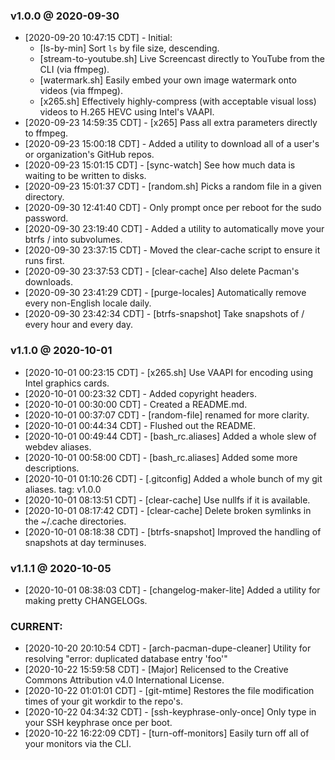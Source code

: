 ### v1.0.0 @ 2020-09-30
* [2020-09-20 10:47:15 CDT] - Initial:
    * [ls-by-min] Sort `ls` by file size, descending.
    * [stream-to-youtube.sh] Live Screencast directly to YouTube from the CLI (via ffmpeg).
    * [watermark.sh] Easily embed your own image watermark onto videos (via ffmpeg).
    * [x265.sh] Effectively highly-compress (with acceptable visual loss) videos to H.265 HEVC using Intel's VAAPI. 
* [2020-09-23 14:59:35 CDT] - [x265] Pass all extra parameters directly to ffmpeg.
* [2020-09-23 15:00:18 CDT] - Added a utility to download all of a user's or organization's GitHub repos.
* [2020-09-23 15:01:15 CDT] - [sync-watch] See how much data is waiting to be written to disks.
* [2020-09-23 15:01:37 CDT] - [random.sh] Picks a random file in a given directory.
* [2020-09-30 12:41:40 CDT] - Only prompt once per reboot for the sudo password.
* [2020-09-30 23:19:40 CDT] - Added a utility to automatically move your btrfs / into subvolumes.
* [2020-09-30 23:37:15 CDT] - Moved the clear-cache script to ensure it runs first.
* [2020-09-30 23:37:53 CDT] - [clear-cache] Also delete Pacman's downloads.
* [2020-09-30 23:41:29 CDT] - [purge-locales] Automatically remove every non-English locale daily.
* [2020-09-30 23:42:34 CDT] - [btrfs-snapshot] Take snapshots of / every hour and every day.

### v1.1.0 @ 2020-10-01
* [2020-10-01 00:23:15 CDT] - [x265.sh] Use VAAPI for encoding using Intel graphics cards.
* [2020-10-01 00:23:32 CDT] - Added copyright headers.
* [2020-10-01 00:30:00 CDT] - Created a README.md.
* [2020-10-01 00:37:07 CDT] - [random-file] renamed for more clarity.
* [2020-10-01 00:44:34 CDT] - Flushed out the README.
* [2020-10-01 00:49:44 CDT] - [bash_rc.aliases] Added a whole slew of webdev aliases.
* [2020-10-01 00:58:00 CDT] - [bash_rc.aliases] Added some more descriptions.
* [2020-10-01 01:10:26 CDT] - [.gitconfig] Added a whole bunch of my git aliases. tag: v1.0.0
* [2020-10-01 08:13:51 CDT] - [clear-cache] Use nullfs if it is available.
* [2020-10-01 08:17:42 CDT] - [clear-cache] Delete broken symlinks in the ~/.cache directories.
* [2020-10-01 08:18:38 CDT] - [btrfs-snapshot] Improved the handling of snapshots at day terminuses.

### v1.1.1 @ 2020-10-05
* [2020-10-01 08:38:03 CDT] - [changelog-maker-lite] Added a utility for making pretty CHANGELOGs.

### CURRENT:
* [2020-10-20 20:10:54 CDT] - [arch-pacman-dupe-cleaner] Utility for resolving "error: duplicated database entry 'foo'"
* [2020-10-22 15:59:58 CDT] - [Major] Relicensed to the Creative Commons Attribution v4.0 International License.
* [2020-10-22 01:01:01 CDT] - [git-mtime] Restores the file modification times of your git workdir to the repo's.
* [2020-10-22 04:34:32 CDT] - [ssh-keyphrase-only-once] Only type in your SSH keyphrase once per boot.
* [2020-10-22 16:22:09 CDT] - [turn-off-monitors] Easily turn off all of your monitors via the CLI.
